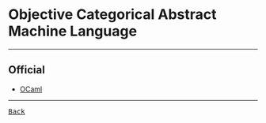 # Objective Categorical Abstract Machine Language

---

## Official

- [OCaml](https://ocaml.org/)

---

[<kbd> Back </kbd>](./readme.md)
